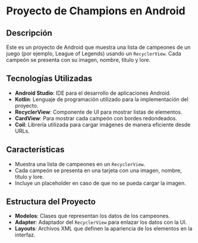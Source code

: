 # Proyecto de Champions en Android

## Descripción

Este es un proyecto de Android que muestra una lista de campeones de un juego (por ejemplo, League of Legends) usando un `RecyclerView`. Cada campeón se presenta con su imagen, nombre, título y lore.

## Tecnologías Utilizadas

- **Android Studio**: IDE para el desarrollo de aplicaciones Android.
- **Kotlin**: Lenguaje de programación utilizado para la implementación del proyecto.
- **RecyclerView**: Componente de UI para mostrar listas de elementos.
- **CardView**: Para mostrar cada campeón con bordes redondeados.
- **Coil**: Librería utilizada para cargar imágenes de manera eficiente desde URLs.

## Características

- Muestra una lista de campeones en un `RecyclerView`.
- Cada campeón se presenta en una tarjeta con una imagen, nombre, título y lore.
- Incluye un placeholder en caso de que no se pueda cargar la imagen.

## Estructura del Proyecto

- **Modelos**: Clases que representan los datos de los campeones.
- **Adapter**: Adaptador del `RecyclerView` para enlazar los datos con la UI.
- **Layouts**: Archivos XML que definen la apariencia de los elementos en la interfaz.
